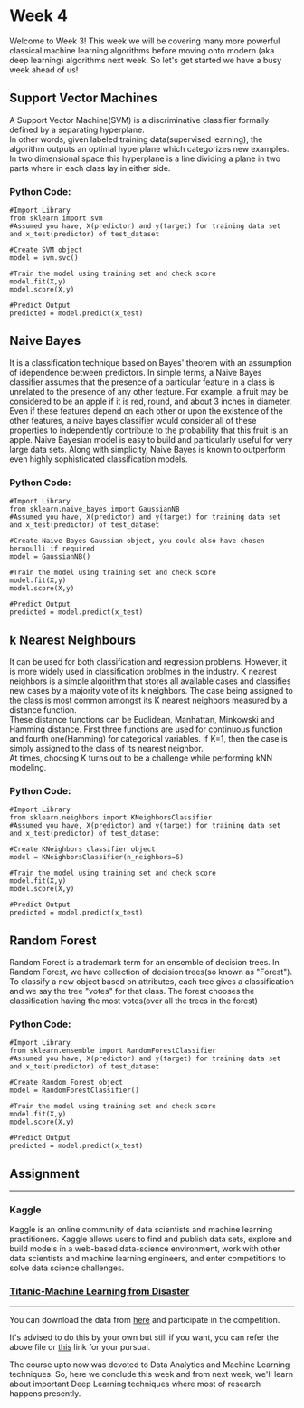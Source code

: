 # Week 4

Welcome to Week 3! This week we will be covering many more powerful classical machine learning algorithms before moving onto modern (aka deep learning) algorithms next week.
So let's get started we have a busy week ahead of us!

## Support Vector Machines
A Support Vector Machine(SVM) is a discriminative classifier formally defined by a separating hyperplane.<br/> 
In other words, given labeled training data(supervised learning), the algorithm outputs an optimal hyperplane which categorizes new examples. In two dimensional space this hyperplane is a line dividing a plane in two parts where in each class lay in either side.
### Python Code:
~~~
#Import Library
from sklearn import svm
#Assumed you have, X(predictor) and y(target) for training data set and x_test(predictor) of test_dataset

#Create SVM object
model = svm.svc()

#Train the model using training set and check score
model.fit(X,y)
model.score(X,y)

#Predict Output
predicted = model.predict(x_test)
~~~

## Naive Bayes
It is a classification technique based on Bayes' theorem with an assumption of idependence between predictors. In simple terms, a Naive Bayes classifier assumes that the presence of a particular feature in a class is unrelated to the presence of any other feature. For example, a fruit may be considered to be an apple if it is red, round, and about 3 inches in diameter.<br/>
Even if these features depend on each other or upon the existence of the other features, a naive bayes classifier would consider all of these properties to independently contribute to the probability that this fruit is an apple. 
Naive Bayesian model is easy to build and particularly useful for very large data sets. Along with simplicity, Naive Bayes is known to outperform even highly sophisticated classification models. 
### Python Code:
~~~
#Import Library
from sklearn.naive_bayes import GaussianNB
#Assumed you have, X(predictor) and y(target) for training data set and x_test(predictor) of test_dataset

#Create Naive Bayes Gaussian object, you could also have chosen bernoulli if required
model = GaussianNB()

#Train the model using training set and check score
model.fit(X,y)
model.score(X,y)

#Predict Output
predicted = model.predict(x_test)
~~~

## k Nearest Neighbours
It can be used for both classification and regression problems. However, it is more widely used in classification problmes in the industry. K nearest neighbors is a simple algorithm that stores all available cases and classifies new cases by a majority vote of its k neighbors. The case being assigned to the class is most common amongst its K nearest neighbors measured by a distance function.<br/>
These distance functions can be Euclidean, Manhattan, Minkowski and Hamming distance. First three functions are used for continuous function and fourth one(Hamming) for categorical variables. If K=1, then the case is simply assigned to the class of its nearest neighbor.<br/>
At times, choosing K turns out to be a challenge while performing kNN modeling.
### Python Code:
~~~
#Import Library
from sklearn.neighbors import KNeighborsClassifier
#Assumed you have, X(predictor) and y(target) for training data set and x_test(predictor) of test_dataset

#Create KNeighbors classifier object
model = KNeighborsClassifier(n_neighbors=6)

#Train the model using training set and check score
model.fit(X,y)
model.score(X,y)

#Predict Output
predicted = model.predict(x_test)
~~~

## Random Forest
Random Forest is a trademark term for an ensemble of decision trees. 
In Random Forest, we have collection of decision trees(so known as "Forest"). To classify a new object based on attributes, each tree gives a classification and we say the tree "votes" for that class. The forest chooses the classification having the most votes(over all the trees in the forest) 
### Python Code:
~~~
#Import Library
from sklearn.ensemble import RandomForestClassifier
#Assumed you have, X(predictor) and y(target) for training data set and x_test(predictor) of test_dataset

#Create Random Forest object
model = RandomForestClassifier()

#Train the model using training set and check score
model.fit(X,y)
model.score(X,y)

#Predict Output
predicted = model.predict(x_test)
~~~

## Assignment
---
### Kaggle
Kaggle is an online community of data scientists and machine learning practitioners. Kaggle allows users to find and publish data sets, explore and build models in a web-based data-science environment, work with other data scientists and machine learning engineers, and enter competitions to solve data science challenges.

### [Titanic-Machine Learning from Disaster](https://www.kaggle.com/c/titanic/overview)
***
You can download the data from [here](https://www.kaggle.com/c/titanic/data) and participate in the competition.

It's advised to do this by your own but still if you want, you can refer the above file or [this](https://colab.research.google.com/drive/1U57lxLQ2sMIv4j_YPRoCIVw78186iWn6?usp=sharing) link for your pursual. 

The course upto now was devoted to Data Analytics and Machine Learning techniques. So, here we conclude this week and from next week, we'll learn about important Deep Learning techniques where most of research happens presently.
